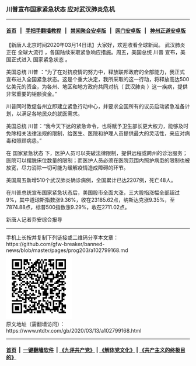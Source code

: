 ### 川普宣布国家紧急状态 应对武汉肺炎危机
------------------------

#### [首页](https://github.com/gfw-breaker/banned-news/blob/master/README.md) &nbsp;&nbsp;|&nbsp;&nbsp; [手把手翻墙教程](https://github.com/gfw-breaker/guides/wiki) &nbsp;&nbsp;|&nbsp;&nbsp; [禁闻聚合安卓版](https://github.com/gfw-breaker/bn-android) &nbsp;&nbsp;|&nbsp;&nbsp; [网门安卓版](https://github.com/oGate2/oGate) &nbsp;&nbsp;|&nbsp;&nbsp; [神州正道安卓版](https://github.com/SzzdOgate/update) 



<div><div class="post_content" itemprop="articleBody">
 <p>
  【新唐人北京时间2020年03月14日讯】大家好，欢迎收看全球新闻。
  <ok href="https://www.ntdtv.com/gb/武汉肺炎.htm">
   武汉肺炎
  </ok>
  正在
  <ok href="https://www.ntdtv.com/gb/全球大流行.htm">
   全球大流行
  </ok>
  ，各国陆续采取紧急响应措施。周五，美国总统
  <ok href="https://www.ntdtv.com/gb/川普.htm">
   川普
  </ok>
  宣布，美国正式进入
  <ok href="https://www.ntdtv.com/gb/国家紧急状态.htm">
   国家紧急状态
  </ok>
  。
 </p>
 <p>
  美国总统
  <ok href="https://www.ntdtv.com/gb/川普.htm">
   川普
  </ok>
  ：“为了在对抗疫情的努力中，释放联邦政府的全部能力，我正式宣布进入全国紧急状态。这是个重大决定，我所采取的这一行动，将释放高达500亿美元的资金，为各州、地区和地方政府共同对抗（
  <ok href="https://www.ntdtv.com/gb/武汉肺炎.htm">
   武汉肺炎
  </ok>
  ）这一疾病，提供非常重要的钜额资金。”
 </p>
 <p>
  川普同时敦促各州立即建立紧急行动中心，并要求全国所有的议员启动紧急准备计划，以满足各地民众的就医需求。
 </p>
 <p>
  美国总统 川普：“我今天下达的紧急命令，也将赋予卫生部长更大权力，能够及时免除相关法律法规的限制，给医生、医院和护理人员提供最大的灵活性，来应对病毒和照顾病患。”
 </p>
 <p>
  在
  <ok href="https://www.ntdtv.com/gb/国家紧急状态.htm">
   国家紧急状态
  </ok>
  下，医护人员可以突破法律限制，提供远程或跨州的诊治服务；医院可以摆脱床位数量的限制；而医护人员必须在医院范围内照护病患的限制也被放宽，尽力消除一切可能为缓解疫情造成障碍的环节。
 </p>
 <p>
  美国周五新增510个武汉肺炎确诊病例，全国累计已达2207例，死亡48人。
 </p>
 <p>
  在川普总统宣布国家紧急状态后，美国股市全面大涨，三大股指涨幅全部超过9%，其中道琼斯指数涨9.36%，收在23185.62点，纳斯达克涨9.35%，至7874.88点，标普500指数涨9.29%，收在2711.02点。
 </p>
 <p>
  新唐人记者乔安综合报导
 </p>
 <div class="single_ad">
 </div>
</div>
</div>
<hr/>
手机上长按并复制下列链接或二维码分享本文章：<br/>
https://github.com/gfw-breaker/banned-news/blob/master/pages/prog203/a102799168.md <br/>
<a href='https://github.com/gfw-breaker/banned-news/blob/master/pages/prog203/a102799168.md'><img src='https://github.com/gfw-breaker/banned-news/blob/master/pages/prog203/a102799168.md.png'/></a> <br/>
原文地址（需翻墙访问）：https://www.ntdtv.com/gb/2020/03/13/a102799168.html


------------------------
#### [首页](https://github.com/gfw-breaker/banned-news/blob/master/README.md) &nbsp;|&nbsp; [一键翻墙软件](https://github.com/gfw-breaker/nogfw/blob/master/README.md) &nbsp;| [《九评共产党》](https://github.com/gfw-breaker/9ping.md/blob/master/README.md#九评之一评共产党是什么) | [《解体党文化》](https://github.com/gfw-breaker/jtdwh.md/blob/master/README.md) | [《共产主义的终极目的》](https://github.com/gfw-breaker/gczydzjmd.md/blob/master/README.md)


<img src='http://gfw-breaker.win/banned-news/pages/prog203/a102799168.md' width='0px' height='0px'/>